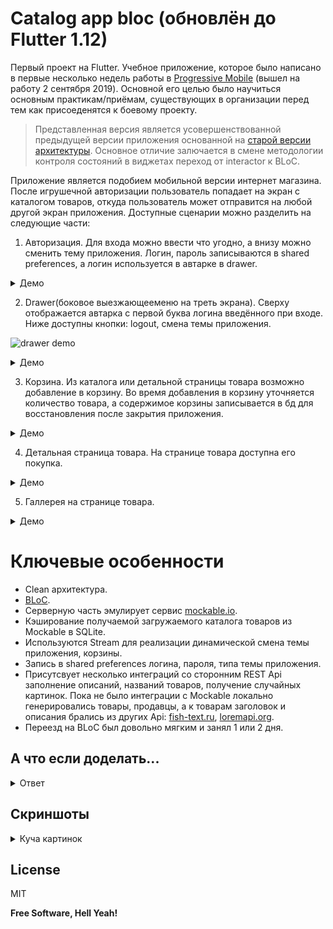 # Catalog app bloc (обновлён до Flutter 1.12)

Первый проект на Flutter. Учебное приложение, которое было написано в первые несколько недель работы в [Progressive Mobile][ProgressiveMobile] (вышел на работу 2 сентября 2019). Основной его целью было научиться основным практикам/приёмам, существующих в организации перед тем как присоеденятся к боевому проекту.

>Представленная версия является усовершенствованной предыдущей версии приложения основанной на [старой версии архитектуры][GitHubCatalogApp]. Основное отличие залючается в смене методологии контроля состояний в виджетах переход от interactor к BLoC.

Приложение является подобием мобильной версии интернет магазина. После игрушечной авторизации пользователь попадает на экран с каталогом товаров, откуда пользователь может отправится на любой другой экран приложения. Доступные сценарии можно разделить на следующие части:
1) Авторизация. Для входа  можно ввести что угодно, а внизу можно сменить тему приложения. Логин, пароль записываются 
в shared preferences, а логин используется в автарке в drawer.

<details>
    <summary>Демо</summary>
                                
   ![auth demo][AuthDemo]
</details>

2) Drawer(боковое выезжающееменю на треть экрана). Сверху отображается автарка с первой буква логина введённого при
 входе. Ниже доступны кнопки: logout, смена темы приложения. 

![drawer demo][DrawerDemo]

<details>
    <summary>Демо</summary>
                                
   ![drawer demo][DrawerDemo]
</details>

3) Корзина. Из каталога или детальной страницы товара возможно добавление в корзину. Во время добавления в корзину
 уточняется количество товара, а содержимое корзины записывается в бд для восстановления после закрытия приложения. 

<details>
    <summary>Демо</summary>
                                
   ![cart demo][CartDemo]

</details>

4) Детальная страница товара. На странице товара доступна его покупка.

<details>
    <summary>Демо</summary>
                                
   ![detail item demo][DetailItemDemo]

</details>

5) Галлерея на странице товара. 
<details>
    <summary>Демо</summary>
                                
   ![gallery item demo][GalleryDemo]

</details>

# Ключевые особенности
  - Clean архитектура.
  - [BLoC][BlocReference].
  - Серверную часть эмулирует сервис [mockable.io][MockableIO].
  - Кэширование получаемой загружаемого каталога товаров из Mockable в SQLite.
  - Используются Stream для реализации динамической смена темы приложения, корзины.
  - Запись в shared preferences логина, пароля, типа темы приложения.
  - Присутсвует несколько интеграций со сторонним REST Api заполнение описаний, названий товаров, получение случайных картинок. Пока не было интеграции с Mockable локально генерировались товары, продавцы, а к товарам заголовок и описания брались из других Api: [fish-text.ru][FishTextApi], [loremapi.org][LoremApi].
  - Переезд на BLoC был довольно мягким и занял 1 или 2 дня.

## А что если доделать...

<details>
  <summary>Ответ</summary>
  С конца декабря 2019 я нахожусь на перепутье. Либо я устраиваюсь на работу как Flutter-разработчик, либо возвращаюсь в веб.
</details>

## Скриншоты

<details>
  <summary>Куча картинок</summary>


![black start screen][BlackStartScreen]

![white start screen][WhiteStartScreen]

![black invalid start screen][BlackInvalidStartScreen]

![white invalid start screen][WhiteInvalidStartScreen]

![black catalog screen][BlackCatalogScreen]

![white catalog screen][WhiteCatalogScreen]

![black drawer][BlackDrawer]![white drawer][WhiteDrawer]

![black choose count dialog][BlackChooseCountDialog]

![white choose count dialog][WhiteChooseCountDialog]

![black cart screen][BlackCartScreen]

![white cart screen][WhiteCartScreenNotEmpty]

![black cart screen empty][BlackCartScreenEmpty]

![white cart screen empty][WhiteCartScreen]

![black item screen][BlackItemScreen]

![white item screen][WhiteItemScreen]

![app in background][AppInBackground]
</details>


License
----

MIT

**Free Software, Hell Yeah!**

   [ProgressiveMobile]:<http://pmobi.ru/>
   [GitHubCatalogApp]:<https://github.com/iebrosalin/catalog_app/>
   [MockableIO]:<https://www.mockable.io/>
   [BlocReference]:<https://pub.dev/packages/flutter_bloc>
   [LoremApi]:<https://loremipsum.wiegertschouten.nl>
   [FishTextApi]:<https://fish-text.ru>

   [AuthDemo]:https://github.com/iebrosalin/mobile/tree/flutter/catalog_app/bloc/descriptions/gif/demo_login.gif>
   [DrawerDemo]:https://github.com/iebrosalin/mobile/tree/flutter/catalog_app/bloc/descriptions/gif/demo_logout.gif>
   [CartDemo]:https://github.com/iebrosalin/mobile/tree/flutter/catalog_app/bloc/descriptions/gif/demo_cart%20.gif>
   [DetailItemDemo]:https://github.com/iebrosalin/mobile/tree/flutter/catalog_app/bloc/descriptions/gif/demo_item_page.gif>
   [GalleryDemo]:https://github.com/iebrosalin/mobile/tree/flutter/catalog_app/bloc/descriptions/gif/gallery_demo.gif>

   [BlackStartScreen]:https://github.com/iebrosalin/mobile/tree/flutter/catalog_app/bloc/descriptions/black_start_screen.jpeg>
   [WhiteStartScreen]:https://github.com/iebrosalin/mobile/tree/flutter/catalog_app/bloc/descriptions/white_start_screen.jpeg>
   [BlackInvalidStartScreen]:https://github.com/iebrosalin/mobile/tree/flutter/catalog_app/bloc/descriptions/black_invalid_start_screen.jpeg>
   [WhiteInvalidStartScreen]:https://github.com/iebrosalin/mobile/tree/flutter/catalog_app/bloc/descriptions/white_invalid_start_screen.jpeg>
   [BlackCatalogScreen]:https://github.com/iebrosalin/mobile/tree/flutter/catalog_app/bloc/descriptions/black_catalog_screen.jpeg>
   [WhiteCatalogScreen]:https://github.com/iebrosalin/mobile/tree/flutter/catalog_app/bloc/descriptions/white_catalog_screen.jpeg>
   [BlackDrawer]:https://github.com/iebrosalin/mobile/tree/flutter/catalog_app/bloc/descriptions/black_drawer.jpeg>
   [WhiteDrawer]:https://github.com/iebrosalin/mobile/tree/flutter/catalog_app/bloc/descriptions/white_drawer.jpeg>
   [BlackChooseCountDialog]:https://github.com/iebrosalin/mobile/tree/flutter/catalog_app/bloc/descriptions/black_choose_count_dialog.jpeg>
   [WhiteChooseCountDialog]:https://github.com/iebrosalin/mobile/tree/flutter/catalog_app/bloc/descriptions/white_choose_count_dialog.jpeg>
   [WhiteCartScreen]:https://github.com/iebrosalin/mobile/tree/flutter/catalog_app/bloc/descriptions/white_cart_screen.jpeg>
   [BlackCartScreen]:https://github.com/iebrosalin/mobile/tree/flutter/catalog_app/bloc/descriptions/black_cart_screen.jpeg>
   [WhiteCartScreenNotEmpty]:https://github.com/iebrosalin/mobile/tree/flutter/catalog_app/bloc/descriptions/white_cart_screen_not_empty.jpeg>
   [BlackCartScreenEmpty]:https://github.com/iebrosalin/mobile/tree/flutter/catalog_app/bloc/descriptions/black_cart_screen_empty.jpeg>
   [BlackItemScreen]:https://github.com/iebrosalin/mobile/tree/flutter/catalog_app/bloc/descriptions/black_item_screen.jpeg>
   [WhiteItemScreen]:https://github.com/iebrosalin/mobile/tree/flutter/catalog_app/bloc/descriptions/white_item_screen.jpeg>
   [AppInBackground]:https://github.com/iebrosalin/mobile/tree/flutter/catalog_app/bloc/descriptions/app_in_background.jpeg>
